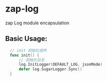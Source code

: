# zap-log
zap Log module encapsulation

## Basic Usage:

```go
  // init 初始化组件
  func init() {
	  // 初始化日志
	  log.InitLogger(DEFAULT_LOG, jsonMode)
	  defer log.SugarLogger.Sync()
  }


```
